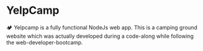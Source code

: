 # YelpCamp
🏕 Yelpcamp is a fully functional NodeJs web app. This is a camping ground website which was actually developed during a code-along while following the web-developer-bootcamp.
